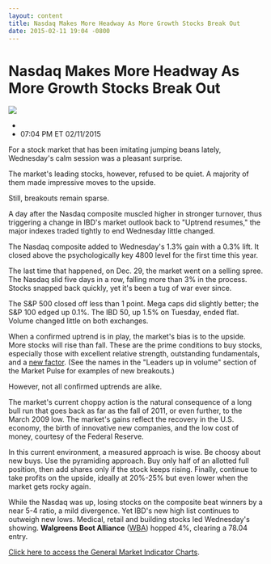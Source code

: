 ```yaml
---
layout: content
title: Nasdaq Makes More Headway As More Growth Stocks Break Out
date: 2015-02-11 19:04 -0800
---
```



Nasdaq Makes More Headway As More Growth Stocks Break Out
==========================================================


![](https://www.investors.com/wp-content/uploads/ibd-migrated-images/MPv_150212_635592659455250598.png)

* 
* 07:04 PM ET 02/11/2015





For a stock market that has been imitating jumping beans lately, Wednesday's calm session was a pleasant surprise.


The market's leading stocks, however, refused to be quiet. A majority of them made impressive moves to the upside.


Still, breakouts remain sparse.


A day after the Nasdaq composite muscled higher in stronger turnover, thus triggering a change in IBD's market outlook back to "Uptrend resumes," the major indexes traded tightly to end Wednesday little changed.


The Nasdaq composite added to Wednesday's 1.3% gain with a 0.3% lift. It closed above the psychologically key 4800 level for the first time this year.


The last time that happened, on Dec. 29, the market went on a selling spree. The Nasdaq slid five days in a row, falling more than 3% in the process. Stocks snapped back quickly, yet it's been a tug of war ever since.


The S&P 500 closed off less than 1 point. Mega caps did slightly better; the S&P 100 edged up 0.1%. The IBD 50, up 1.5% on Tuesday, ended flat. Volume changed little on both exchanges.


When a confirmed uptrend is in play, the market's bias is to the upside. More stocks will rise than fall. These are the prime conditions to buy stocks, especially those with excellent relative strength, outstanding fundamentals, and a [new factor](http://education.investors.com/investors-corner/687197-it-takes-something-new-to-drive-a-stock.htm). (See the names in the "Leaders up in volume" section of the Market Pulse for examples of new breakouts.)


However, not all confirmed uptrends are alike.


The market's current choppy action is the natural consequence of a long bull run that goes back as far as the fall of 2011, or even further, to the March 2009 low. The market's gains reflect the recovery in the U.S. economy, the birth of innovative new companies, and the low cost of money, courtesy of the Federal Reserve.


In this current environment, a measured approach is wise. Be choosy about new buys. Use the pyramiding approach. Buy only half of an allotted full position, then add shares only if the stock keeps rising. Finally, continue to take profits on the upside, ideally at 20%-25% but even lower when the market gets rocky again.


While the Nasdaq was up, losing stocks on the composite beat winners by a near 5-4 ratio, a mild divergence. Yet IBD's new high list continues to outweigh new lows. Medical, retail and building stocks led Wednesday's showing. **Walgreens Boot Alliance** ([WBA](https://research.investors.com/quote.aspx?symbol=WBA)) hopped 4%, clearing a 78.04 entry.


[Click here to access the General Market Indicator Charts](https://www.investors.com/pdf/GMI_021215.pdf).




